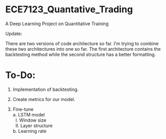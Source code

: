 # ECE7123_Quantative_Trading
 A Deep Learning Project on Quantitative Training

Update:

There are two versions of code architecture so far. I'm trying to combine these two architectures into one so far. The first architecture contains the backtesting method while the second structure has a better formatting.


# To-Do:  
1. Implementation of backtesting.

2. Create metrics for our model.

3. Fine-tune   
  a. LSTM model  
    &nbsp;  I. Window size  
    &nbsp; II. Layer structure  
  b. Learning rate  
  
